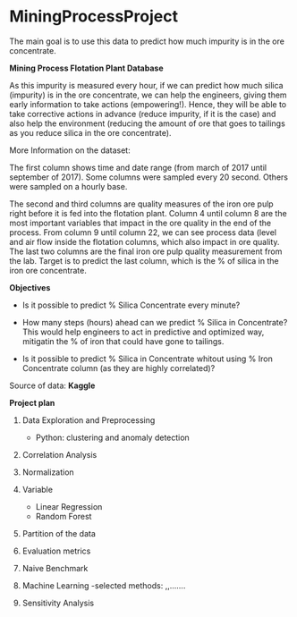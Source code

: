 # MiningProcessProject
The main goal is to use this data to predict how much impurity is in the ore concentrate. 

**Mining Process Flotation Plant Database**

As this impurity is measured every hour, if we can predict how much silica (impurity) is in the ore concentrate, we can help the engineers, giving them early information to take actions (empowering!). Hence, they will be able to take corrective actions in advance (reduce impurity, if it is the case) and also help the environment (reducing the amount of ore that goes to tailings as you reduce silica in the ore concentrate).

More Information on the dataset: 

The first column shows time and date range (from march of 2017 until september of 2017). Some columns were sampled every 20 second. Others were sampled on a hourly base.

The second and third columns are quality measures of the iron ore pulp right before it is fed into the flotation plant. Column 4 until column 8 are the most important variables that impact in the ore quality in the end of the process. From column 9 until column 22, we can see process data (level and air flow inside the flotation columns, which also impact in ore quality. The last two columns are the final iron ore pulp quality measurement from the lab.
Target is to predict the last column, which is the % of silica in the iron ore concentrate.

**Objectives**

- Is it possible to predict % Silica Concentrate every minute?

- How many steps (hours) ahead can we predict % Silica in Concentrate? This would help engineers to act in predictive and optimized way, mitigatin the % of iron that could have gone to tailings.

- Is it possible to predict % Silica in Concentrate whitout using % Iron Concentrate column (as they are highly correlated)?

 Source of data: **Kaggle**

 **Project plan**

1. Data Exploration and Preprocessing 
     - Python: clustering and anomaly detection 
    
2. Correlation Analysis

3. Normalization

4. Variable 
    - Linear Regression
    - Random Forest
    
5. Partition of the data 

6. Evaluation metrics

7. Naive Benchmark 

8. Machine Learning 
    -selected methods: ,,.......
        
9. Sensitivity Analysis 
